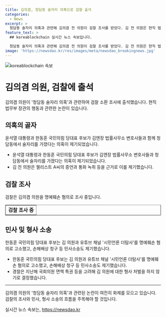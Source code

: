 ```yaml
---
title: 김의겸, 청담동 술자리 의혹으로 검찰 출석
categories:
  - News
excerpt: >
  청담동 술자리 의혹과 관련해 김의겸 전 의원이 검찰 조사를 받았다. 김 전 의원은 현직 법무부 장관과의 관련성을 강조하며, 유튜브 매체를 통해 관련 의혹을 제기한 바 있다. 그러나 해당 의혹에 대한 증거가 부족한 것으로 밝혀졌고, 이에 한 후보는 김 전 의원을 명예훼손 혐의로 고소했다. 경찰은 김 전 의원을 공소권 없음으로 결정하였으나, 더탐사 관계자들은 검찰에 이를 넘겼다.
feature_text: >
  ## koreablockchain 실시간 뉴스 속보입니다.

  청담동 술자리 의혹과 관련해 김의겸 전 의원이 검찰 조사를 받았다. 김 전 의원은 현직 법무부 장관과의 관련성을 강조하며, 유튜브 매체를 통해 관련 의혹을 제기한 바 있다. 그러나 해당 의혹에 대한 증거가 부족한 것으로 밝혀졌고, 이에 한 후보는 김 전 의원을 명예훼손 혐의로 고소했다. 경찰은 김 전 의원을 공소권 없음으로 결정하였으나, 더탐사 관계자들은 검찰에 이를 넘겼다.
image: 'https://newsdao.kr/res/images/meta/newsdao_breakingnews.jpg'
---
```


<p><img src="https://newsdao.kr/res/images/meta/newsdao_breakingnews.jpg" alt="koreablockchain 속보" /></p>

<h1>김의겸 의원, 검찰에 출석</h1>

<p data-ke-size="size16">김의겸 의원이 '청담동 술자리 의혹'과 관련하여 검찰 소환 조사에 출석했습니다. 현직 법무부 장관의 행동과 관련한 논란이 있습니다.</p>

<h2 data-ke-size="size26">의혹의 골자</h2>

<p data-ke-size="size16">윤석열 대통령과 한동훈 국민의힘 당대표 후보가 김앤장 법률사무소 변호사들과 함께 청담동에서 술자리를 가졌다는 의혹이 제기되었습니다.</p>

<ul>
  <li>윤석열 대통령과 한동훈 국민의힘 당대표 후보가 김앤장 법률사무소 변호사들과 청담동에서 술자리를 가졌다는 의혹이 제기되었습니다.</li>
  <li>김 전 의원은 첼리스트 A씨의 증언과 통화 녹취 등을 근거로 이를 제기했습니다.</li>
</ul>

<h2 data-ke-size="size26">검찰 조사</h2>

<p data-ke-size="size16">검찰은 김의겸 의원을 명예훼손 혐의로 조사 중입니다.</p>

<table style="width: 100%;" border="1">
  <tbody>
    <tr><td style="text-align: center; height: 17px;"><b>검찰 조사 중</b></td></tr>
  </tbody>
</table>

<h2 data-ke-size="size26">민사 및 형사 소송</h2>

<p data-ke-size="size16">한동훈 국민의힘 당대표 후보는 김 의원과 유튜브 채널 '시민언론 더탐사'를 명예훼손 혐의로 고소했고, 손해배상 청구 등 민사소송도 제기했습니다.</p>

<ul>
  <li>한동훈 국민의힘 당대표 후보는 김 의원과 유튜브 채널 '시민언론 더탐사'를 명예훼손 혐의로 고소했고, 손해배상 청구 등 민사소송도 제기했습니다.</li>
  <li>경찰은 지난해 국회의원 면책 특권 등을 고려해 김 의원에 대한 형사 처벌을 하지 않기로 결정했습니다.</li>
</ul>

<hr>

<p data-ke-size="size16">김의겸 의원의 '청담동 술자리 의혹'과 관련된 논란이 여전히 화제를 모으고 있습니다. 검찰의 조사와 민사, 형사 소송의 흐름을 주목해야 할 것입니다.</p>
실시간 뉴스 속보는, <a href="https://newsdao.kr" rel="dofollow">https://newsdao.kr</a>


